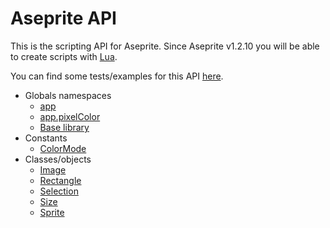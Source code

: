 # Aseprite API

This is the scripting API for Aseprite. Since Aseprite v1.2.10 you
will be able to create scripts with [Lua](https://www.lua.org/).

You can find some tests/examples for this API
[here](https://github.com/aseprite/tests/tree/master/scripts).

* Globals namespaces
  * [app](api/app.md)
  * [app.pixelColor](api/pixelcolor.md)
  * [Base library](api/base.md)
* Constants
  * [ColorMode](api/colormode.md)
* Classes/objects
  * [Image](api/image.md)
  * [Rectangle](api/rectangle.md)
  * [Selection](api/selection.md)
  * [Size](api/size.md)
  * [Sprite](api/sprite.md)
